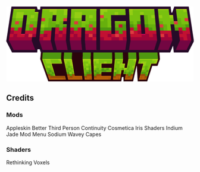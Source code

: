 ![Dragon Client Logo](DragonClientLogo.png)

## Credits

### Mods
Appleskin
Better Third Person
Continuity
Cosmetica
Iris Shaders
Indium
Jade
Mod Menu
Sodium
Wavey Capes

### Shaders
Rethinking Voxels
